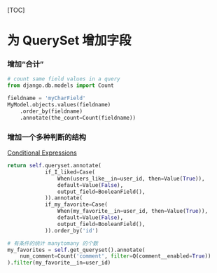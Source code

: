 [TOC]

# 为 QuerySet 增加字段

### 增加“合计”

```py
# count same field values in a query
from django.db.models import Count

fieldname = 'myCharField'
MyModel.objects.values(fieldname)
    .order_by(fieldname)
    .annotate(the_count=Count(fieldname))
```

### 增加一个多种判断的结构

[Conditional Expressions](https://docs.djangoproject.com/en/2.1/ref/models/conditional-expressions/)

```python
return self.queryset.annotate(
            if_I_liked=Case(
                When(users_like__in=user_id, then=Value(True)),
                default=Value(False),
                output_field=BooleanField(),
            )).annotate(
            if_my_favorite=Case(
                When(my_favorite__in=user_id, then=Value(True)),
                default=Value(False),
                output_field=BooleanField(),
            )).order_by('id')
```


```python
# 有条件的统计 manytomany 的个数
my_favorites = self.get_queryset().annotate(
    num_comment=Count('comment', filter=Q(comment__enabled=True))
).filter(my_favorite__in=user_id)
```
